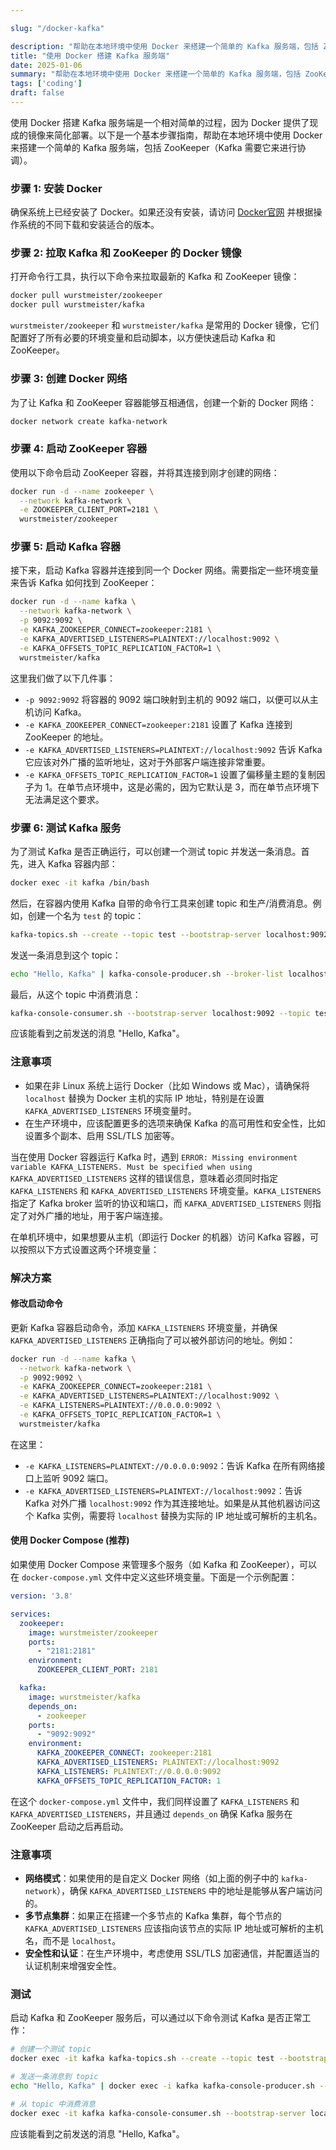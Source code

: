 ```yaml
---

slug: "/docker-kafka"

description: "帮助在本地环境中使用 Docker 来搭建一个简单的 Kafka 服务端，包括 ZooKeeper。"
title: "使用 Docker 搭建 Kafka 服务端"
date: 2025-01-06
summary: "帮助在本地环境中使用 Docker 来搭建一个简单的 Kafka 服务端，包括 ZooKeeper。"
tags: ['coding']
draft: false
---
```


使用 Docker 搭建 Kafka 服务端是一个相对简单的过程，因为 Docker 提供了现成的镜像来简化部署。以下是一个基本步骤指南，帮助在本地环境中使用 Docker 来搭建一个简单的 Kafka 服务端，包括 ZooKeeper（Kafka 需要它来进行协调）。

### 步骤 1: 安装 Docker
确保系统上已经安装了 Docker。如果还没有安装，请访问 [Docker官网](https://www.docker.com/) 并根据操作系统的不同下载和安装适合的版本。

### 步骤 2: 拉取 Kafka 和 ZooKeeper 的 Docker 镜像
打开命令行工具，执行以下命令来拉取最新的 Kafka 和 ZooKeeper 镜像：

```bash
docker pull wurstmeister/zookeeper
docker pull wurstmeister/kafka
```

`wurstmeister/zookeeper` 和 `wurstmeister/kafka` 是常用的 Docker 镜像，它们配置好了所有必要的环境变量和启动脚本，以方便快速启动 Kafka 和 ZooKeeper。

### 步骤 3: 创建 Docker 网络
为了让 Kafka 和 ZooKeeper 容器能够互相通信，创建一个新的 Docker 网络：

```bash
docker network create kafka-network
```

### 步骤 4: 启动 ZooKeeper 容器
使用以下命令启动 ZooKeeper 容器，并将其连接到刚才创建的网络：

```bash
docker run -d --name zookeeper \
  --network kafka-network \
  -e ZOOKEEPER_CLIENT_PORT=2181 \
  wurstmeister/zookeeper
```

### 步骤 5: 启动 Kafka 容器
接下来，启动 Kafka 容器并连接到同一个 Docker 网络。需要指定一些环境变量来告诉 Kafka 如何找到 ZooKeeper：

```bash
docker run -d --name kafka \
  --network kafka-network \
  -p 9092:9092 \
  -e KAFKA_ZOOKEEPER_CONNECT=zookeeper:2181 \
  -e KAFKA_ADVERTISED_LISTENERS=PLAINTEXT://localhost:9092 \
  -e KAFKA_OFFSETS_TOPIC_REPLICATION_FACTOR=1 \
  wurstmeister/kafka
```

这里我们做了以下几件事：
- `-p 9092:9092` 将容器的 9092 端口映射到主机的 9092 端口，以便可以从主机访问 Kafka。
- `-e KAFKA_ZOOKEEPER_CONNECT=zookeeper:2181` 设置了 Kafka 连接到 ZooKeeper 的地址。
- `-e KAFKA_ADVERTISED_LISTENERS=PLAINTEXT://localhost:9092` 告诉 Kafka 它应该对外广播的监听地址，这对于外部客户端连接非常重要。
- `-e KAFKA_OFFSETS_TOPIC_REPLICATION_FACTOR=1` 设置了偏移量主题的复制因子为 1。在单节点环境中，这是必需的，因为它默认是 3，而在单节点环境下无法满足这个要求。

### 步骤 6: 测试 Kafka 服务
为了测试 Kafka 是否正确运行，可以创建一个测试 topic 并发送一条消息。首先，进入 Kafka 容器内部：

```bash
docker exec -it kafka /bin/bash
```

然后，在容器内使用 Kafka 自带的命令行工具来创建 topic 和生产/消费消息。例如，创建一个名为 `test` 的 topic：

```bash
kafka-topics.sh --create --topic test --bootstrap-server localhost:9092 --replication-factor 1 --partitions 1
```

发送一条消息到这个 topic：

```bash
echo "Hello, Kafka" | kafka-console-producer.sh --broker-list localhost:9092 --topic test
```

最后，从这个 topic 中消费消息：

```bash
kafka-console-consumer.sh --bootstrap-server localhost:9092 --topic test --from-beginning
```

应该能看到之前发送的消息 "Hello, Kafka"。

### 注意事项
- 如果在非 Linux 系统上运行 Docker（比如 Windows 或 Mac），请确保将 `localhost` 替换为 Docker 主机的实际 IP 地址，特别是在设置 `KAFKA_ADVERTISED_LISTENERS` 环境变量时。
- 在生产环境中，应该配置更多的选项来确保 Kafka 的高可用性和安全性，比如设置多个副本、启用 SSL/TLS 加密等。


当在使用 Docker 容器运行 Kafka 时，遇到 `ERROR: Missing environment variable KAFKA_LISTENERS. Must be specified when using KAFKA_ADVERTISED_LISTENERS` 这样的错误信息，意味着必须同时指定 `KAFKA_LISTENERS` 和 `KAFKA_ADVERTISED_LISTENERS` 环境变量。`KAFKA_LISTENERS` 指定了 Kafka broker 监听的协议和端口，而 `KAFKA_ADVERTISED_LISTENERS` 则指定了对外广播的地址，用于客户端连接。

在单机环境中，如果想要从主机（即运行 Docker 的机器）访问 Kafka 容器，可以按照以下方式设置这两个环境变量：

### 解决方案

#### 修改启动命令
更新 Kafka 容器启动命令，添加 `KAFKA_LISTENERS` 环境变量，并确保 `KAFKA_ADVERTISED_LISTENERS` 正确指向了可以被外部访问的地址。例如：

```bash
docker run -d --name kafka \
  --network kafka-network \
  -p 9092:9092 \
  -e KAFKA_ZOOKEEPER_CONNECT=zookeeper:2181 \
  -e KAFKA_ADVERTISED_LISTENERS=PLAINTEXT://localhost:9092 \
  -e KAFKA_LISTENERS=PLAINTEXT://0.0.0.0:9092 \
  -e KAFKA_OFFSETS_TOPIC_REPLICATION_FACTOR=1 \
  wurstmeister/kafka
```

在这里：
- `-e KAFKA_LISTENERS=PLAINTEXT://0.0.0.0:9092`：告诉 Kafka 在所有网络接口上监听 9092 端口。
- `-e KAFKA_ADVERTISED_LISTENERS=PLAINTEXT://localhost:9092`：告诉 Kafka 对外广播 `localhost:9092` 作为其连接地址。如果是从其他机器访问这个 Kafka 实例，需要将 `localhost` 替换为实际的 IP 地址或可解析的主机名。

#### 使用 Docker Compose (推荐)
如果使用 Docker Compose 来管理多个服务（如 Kafka 和 ZooKeeper），可以在 `docker-compose.yml` 文件中定义这些环境变量。下面是一个示例配置：

```yaml
version: '3.8'

services:
  zookeeper:
    image: wurstmeister/zookeeper
    ports:
      - "2181:2181"
    environment:
      ZOOKEEPER_CLIENT_PORT: 2181

  kafka:
    image: wurstmeister/kafka
    depends_on:
      - zookeeper
    ports:
      - "9092:9092"
    environment:
      KAFKA_ZOOKEEPER_CONNECT: zookeeper:2181
      KAFKA_ADVERTISED_LISTENERS: PLAINTEXT://localhost:9092
      KAFKA_LISTENERS: PLAINTEXT://0.0.0.0:9092
      KAFKA_OFFSETS_TOPIC_REPLICATION_FACTOR: 1
```

在这个 `docker-compose.yml` 文件中，我们同样设置了 `KAFKA_LISTENERS` 和 `KAFKA_ADVERTISED_LISTENERS`，并且通过 `depends_on` 确保 Kafka 服务在 ZooKeeper 启动之后再启动。

### 注意事项
- **网络模式**：如果使用的是自定义 Docker 网络（如上面的例子中的 `kafka-network`），确保 `KAFKA_ADVERTISED_LISTENERS` 中的地址是能够从客户端访问的。
- **多节点集群**：如果正在搭建一个多节点的 Kafka 集群，每个节点的 `KAFKA_ADVERTISED_LISTENERS` 应该指向该节点的实际 IP 地址或可解析的主机名，而不是 `localhost`。
- **安全性和认证**：在生产环境中，考虑使用 SSL/TLS 加密通信，并配置适当的认证机制来增强安全性。

### 测试
启动 Kafka 和 ZooKeeper 服务后，可以通过以下命令测试 Kafka 是否正常工作：

```bash
# 创建一个测试 topic
docker exec -it kafka kafka-topics.sh --create --topic test --bootstrap-server localhost:9092 --replication-factor 1 --partitions 1

# 发送一条消息到 topic
echo "Hello, Kafka" | docker exec -i kafka kafka-console-producer.sh --broker-list localhost:9092 --topic test

# 从 topic 中消费消息
docker exec -it kafka kafka-console-consumer.sh --bootstrap-server localhost:9092 --topic test --from-beginning
```

应该能看到之前发送的消息 "Hello, Kafka"。
